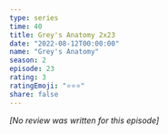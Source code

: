 ```yaml
---
type: series
time: 40
title: Grey's Anatomy 2x23
date: "2022-08-12T00:00:00"
name: "Grey's Anatomy"
season: 2
episode: 23
rating: 3
ratingEmoji: "⭐️⭐️⭐️"
share: false
---
```


_[No review was written for this episode]_
